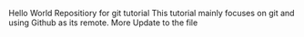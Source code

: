 Hello World Repositiory for git tutorial
This tutorial mainly focuses on git and using Github as its remote.
More Update to the file
